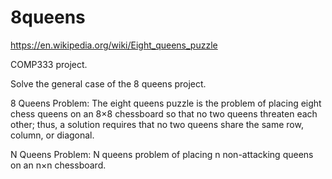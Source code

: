 # 8queens
https://en.wikipedia.org/wiki/Eight_queens_puzzle

COMP333 project.

Solve the general case of the 8 queens project.

8 Queens Problem:
The eight queens puzzle is the problem of placing eight chess queens on an 8×8 chessboard so that no two queens threaten each other; thus, a solution requires that no two queens share the same row, column, or diagonal.

N Queens Problem:
N queens problem of placing n non-attacking queens on an n×n chessboard.
